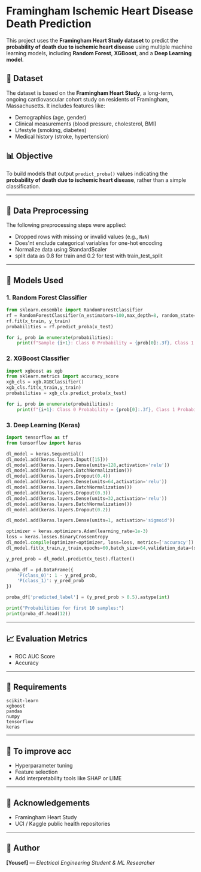 # Framingham Ischemic Heart Disease Death Prediction

This project uses the **Framingham Heart Study dataset** to predict the **probability of death due to ischemic heart disease** using multiple machine learning models, including **Random Forest**, **XGBoost**, and a **Deep Learning model**.

## 🔬 Dataset
The dataset is based on the **Framingham Heart Study**, a long-term, ongoing cardiovascular cohort study on residents of Framingham, Massachusetts. It includes features like:

- Demographics (age, gender)
- Clinical measurements (blood pressure, cholesterol, BMI)
- Lifestyle (smoking, diabetes)
- Medical history (stroke, hypertension)


## 📊 Objective
To build models that output `predict_proba()` values indicating the **probability of death due to ischemic heart disease**, rather than a simple classification.

---

## 🧹 Data Preprocessing
The following preprocessing steps were applied:

- Dropped rows with missing or invalid values (e.g., `NaN`)
- Does'nt enclude categorical variables for one-hot encoding
- Normalize data using StandardScaler
- split data as 0.8 for train and 0.2 for test with train_test_split

---

## 🤖 Models Used

### 1. Random Forest Classifier
```python
from sklearn.ensemble import RandomForestClassifier
rf = RandomForestClassifier(n_estimators=100,max_depth=8, random_state=42)
rf.fit(x_train, y_train)
probabilities = rf.predict_proba(x_test)

for i, prob in enumerate(probabilities):
    print(f"Sample {i+1}: Class 0 Probability = {prob[0]:.3f}, Class 1 Probability = {prob[1]:.3f}")
```

### 2. XGBoost Classifier
```python
import xgboost as xgb
from sklearn.metrics import accuracy_score
xgb_cls = xgb.XGBClassifier()
xgb_cls.fit(x_train,y_train)
probabilities = xgb_cls.predict_proba(x_test)

for i, prob in enumerate(probabilities):
    print(f"{i+1}: Class 0 Probability = {prob[0]:.3f}, Class 1 Probability = {prob[1]:.3f}")
```

### 3. Deep Learning (Keras)
```python
import tensorflow as tf
from tensorflow import keras

dl_model = keras.Sequential()
dl_model.add(keras.layers.Input([15]))
dl_model.add(keras.layers.Dense(units=128,activation='relu'))
dl_model.add(keras.layers.BatchNormalization())
dl_model.add(keras.layers.Dropout(0.4))
dl_model.add(keras.layers.Dense(units=64,activation='relu'))
dl_model.add(keras.layers.BatchNormalization())
dl_model.add(keras.layers.Dropout(0.3))
dl_model.add(keras.layers.Dense(units=32,activation='relu'))
dl_model.add(keras.layers.BatchNormalization())
dl_model.add(keras.layers.Dropout(0.2))

dl_model.add(keras.layers.Dense(units=1, activation='sigmoid'))

optimizer = keras.optimizers.Adam(learning_rate=1e-3)
loss = keras.losses.BinaryCrossentropy
dl_model.compile(optimizer=optimizer, loss=loss, metrics=['accuracy'])
dl_model.fit(x_train,y_train,epochs=60,batch_size=64,validation_data=(x_test,y_test))

y_pred_prob = dl_model.predict(x_test).flatten()

proba_df = pd.DataFrame({
    'P(class_0)': 1 - y_pred_prob,
    'P(class_1)': y_pred_prob
})

proba_df['predicted_label'] = (y_pred_prob > 0.5).astype(int)

print("Probabilities for first 10 samples:")
print(proba_df.head(12))
```

---

## 📈 Evaluation Metrics
- ROC AUC Score
- Accuracy

---

## 📌 Requirements
```text
scikit-learn
xgboost
pandas
numpy
tensorflow
keras
```

---

## 🧠 To improve acc
- Hyperparameter tuning
- Feature selection
- Add interpretability tools like SHAP or LIME

---

## 🙌 Acknowledgements
- Framingham Heart Study
- UCI / Kaggle public health repositories

---

## 🚀 Author
**[Yousef]** — _Electrical Engineering Student & ML Researcher_
